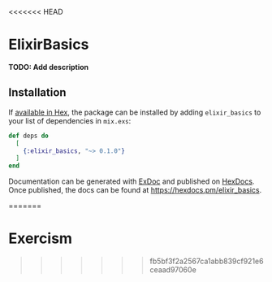 <<<<<<< HEAD
# ElixirBasics

**TODO: Add description**

## Installation

If [available in Hex](https://hex.pm/docs/publish), the package can be installed
by adding `elixir_basics` to your list of dependencies in `mix.exs`:

```elixir
def deps do
  [
    {:elixir_basics, "~> 0.1.0"}
  ]
end
```

Documentation can be generated with [ExDoc](https://github.com/elixir-lang/ex_doc)
and published on [HexDocs](https://hexdocs.pm). Once published, the docs can
be found at <https://hexdocs.pm/elixir_basics>.

=======
# Exercism
>>>>>>> fb5bf3f2a2567ca1abb839cf921e6ceaad97060e
